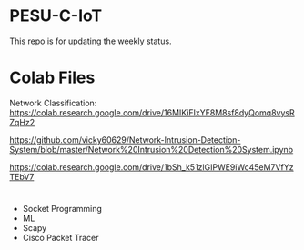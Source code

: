 # PESU-C-IoT
This repo is for updating the weekly status.

# Colab Files

Network Classification: https://colab.research.google.com/drive/16MIKiFIxYF8M8sf8dyQomq8vysRZqHz2

https://github.com/vicky60629/Network-Intrusion-Detection-System/blob/master/Network%20Intrusion%20Detection%20System.ipynb

https://colab.research.google.com/drive/1bSh_k51zlGIPWE9iWc45eM7VfYzTEbV7

# 
- Socket Programming
- ML
- Scapy
- Cisco Packet Tracer
